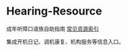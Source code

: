 # Hearing-Resource
成年听障口语族自助指南
[常见资源索引](https://github.com/Awareness0303/Hearing-Resource/wiki/%E5%B8%B8%E8%A7%81%E8%B5%84%E6%BA%90%E7%B4%A2%E5%BC%95)  

集成开机日记、调机康复、机构服务等信息入口。
